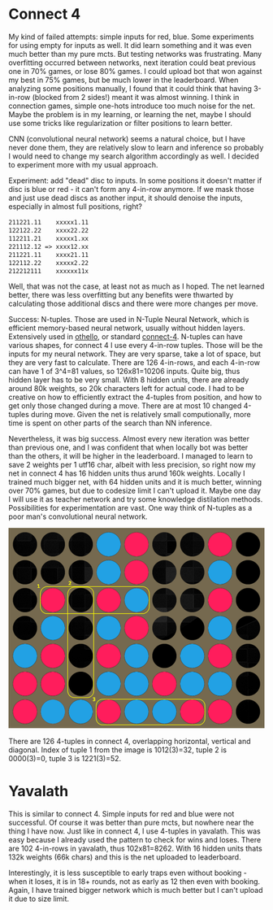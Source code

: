 # Connect 4

My kind of failed attempts: simple inputs for red, blue. Some experiments for using empty for inputs as well. It did learn something and it was even much better than my pure mcts. But testing networks was frustrating. Many overfitting occurred between networks, next iteration could beat previous one in 70% games, or lose 80% games. I could upload bot that won against my best in 75% games, but be much lower in the leaderboard. When analyzing some positions manually, I found that it could think that having 3-in-row (blocked from 2 sides!) meant it was almost winning. I think in connection games, simple one-hots introduce too much noise for the net. Maybe the problem is in my learning, or learning the net, maybe I should use some tricks like regularization or filter positions to learn better.

CNN (convolutional neural network) seems a natural choice, but I have never done them, they are relatively slow to learn and inference so probably I would need to change my search algorithm accordingly as well. I decided to experiment more with my usual approach.

Experiment: add "dead" disc to inputs. In some positions it doesn't matter if disc is blue or red - it can't form any 4-in-row anymore. If we mask those and just use dead discs as another input, it should denoise the inputs, especially in almost full positions, right? 

```
211221.11    xxxxx1.11
122122.22    xxxx22.22
112211.21    xxxxx1.xx
221112.12 => xxxx12.xx
211221.11    xxxx21.11
122112.22    xxxxx2.22
212212111    xxxxxx11x
```

Well, that was not the case, at least not as much as I hoped. The net learned better, there was less overfitting but any benefits were thwarted by calculating those additional discs and there were more changes per move.

Success: N-tuples. Those are used in N-Tuple Neural Network, which is efficient memory-based neural network, usually without hidden layers. Extensively used in [othello](https://arxiv.org/abs/1406.1509), or standard [connect-4](https://www.researchgate.net/publication/235219697_Reinforcement_Learning_with_N-tuples_on_the_Game_Connect-4). N-tuples can have various shapes, for connect 4 I use every 4-in-row tuples. Those will be the inputs for my neural network. They are very sparse, take a lot of space, but they are very fast to calculate. There are 126 4-in-rows, and each 4-in-row can have 1 of 3^4=81 values, so 126x81=10206 inputs. Quite big, thus hidden layer has to be very small. With 8 hidden units, there are already around 80k weights, so 20k characters left for actual code. I had to be creative on how to efficiently extract the 4-tuples from position, and how to get only those changed during a move. There are at most 10 changed 4-tuples during move. Given the net is relatively small computionally, more time is spent on other parts of the search than NN inference.

Nevertheless, it was big success. Almost every new iteration was better than previous one, and I was confident that when locally bot was better than the others, it will be higher in the leaderboard. I managed to learn to save 2 weights per 1 utf16 char, albeit with less precision, so right now my net in connect 4 has 16 hidden units thus arund 160k weights. Locally I trained much bigger net, with 64 hidden units and it is much better, winning over 70% games, but due to codesize limit I can't upload it. Maybe one day I will use it as teacher network and try some knowledge distilation methods. Possibilities for experimentation are vast. One way think of N-tuples as a poor man's convolutional neural network.

![c4](c4.png "Connect 4")

There are 126 4-tuples in connect 4, overlapping horizontal, vertical and diagonal. Index of tuple 1 from the image is 1012(3)=32, tuple 2 is 0000(3)=0, tuple 3 is 1221(3)=52.


# Yavalath

This is similar to connect 4. Simple inputs for red and blue were not successful. Of course it was better than pure mcts, but nowhere near the thing I have now. Just like in connect 4, I use 4-tuples in yavalath. This was easy because I already used the pattern to check for wins and loses. There are 102 4-in-rows in yavalath, thus 102x81=8262. With 16 hidden units thats 132k weights (66k chars) and this is the net uploaded to leaderboard.

Interestingly, it is less susceptible to early traps even without booking - when it loses, it is in 18+ rounds, not as early as 12 then even with booking. Again, I have trained bigger network which is much better but I can't upload it due to size limit.